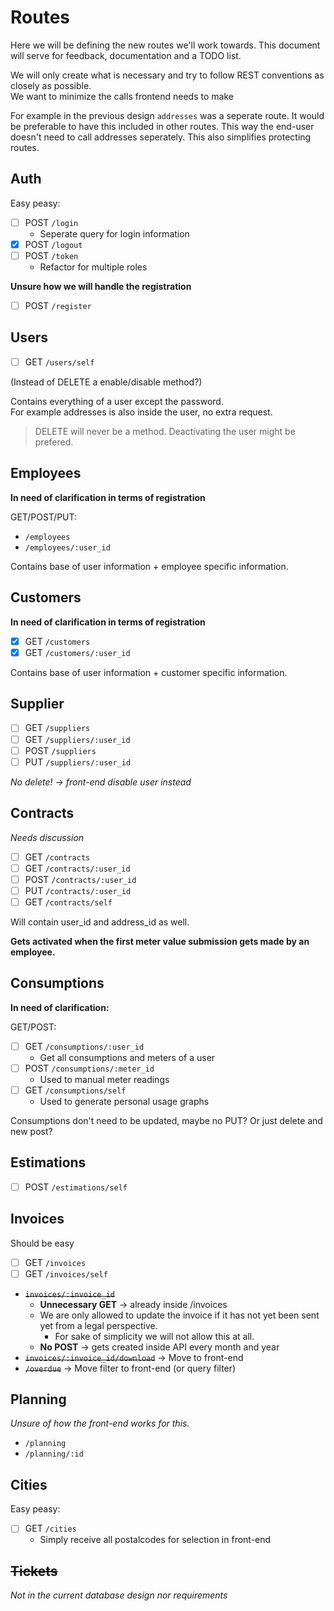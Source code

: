 # Routes

Here we will be defining the new routes we'll work towards.
This document will serve for feedback, documentation and a TODO list.

We will only create what is necessary and try to follow REST conventions as closely as possible.  
We want to minimize the calls frontend needs to make

For example in the previous design `addresses` was a seperate route. It would be preferable to have this included in other routes.
This way the end-user doesn't need to call addresses seperately. This also simplifies protecting routes.

## Auth

Easy peasy:
- [ ] POST `/login`
  - Seperate query for login information
- [X] POST `/logout`
- [ ] POST `/token`
  - Refactor for multiple roles

**Unsure how we will handle the registration**
- [ ] POST `/register`

## Users

- [ ] GET `/users/self`

(Instead of DELETE a enable/disable method?)

Contains everything of a user except the password.  
For example addresses is also inside the user, no extra request.

> DELETE will never be a method. Deactivating the user might be prefered.

## Employees

**In need of clarification in terms of registration**

GET/POST/PUT:  
- `/employees`
- `/employees/:user_id`

Contains base of user information + employee specific information.

## Customers

**In need of clarification in terms of registration**

- [X] GET `/customers`
- [X] GET `/customers/:user_id`

Contains base of user information + customer specific information.

## Supplier

- [ ] GET `/suppliers`
- [ ] GET `/suppliers/:user_id`
- [ ] POST `/suppliers`
- [ ] PUT `/suppliers/:user_id`

*No delete! -> front-end disable user instead*

## Contracts

*Needs discussion*

- [ ] GET `/contracts`
- [ ] GET `/contracts/:user_id`
- [ ] POST `/contracts/:user_id`
- [ ] PUT `/contracts/:user_id`
- [ ] GET `/contracts/self`

Will contain user_id and address_id as well.

**Gets activated when the first meter value submission gets made by an employee.**

## Consumptions

**In need of clarification:**

GET/POST:
- [ ] GET `/consumptions/:user_id`
  - Get all consumptions and meters of a user
- [ ] POST `/consumptions/:meter_id`
  - Used to manual meter readings
- [ ] GET `/consumptions/self`
  - Used to generate personal usage graphs

Consumptions don't need to be updated, maybe no PUT?
Or just delete and new post?

## Estimations

- [ ] POST `/estimations/self`

## Invoices

Should be easy
- [ ] GET `/invoices`
- [ ] GET `/invoices/self`

- ~~`invoices/:invoice_id`~~
  - **Unnecessary GET** -> already inside /invoices
  - We are only allowed to update the invoice if it has not yet been sent yet from a legal perspective.
    - For sake of simplicity we will not allow this at all.
  - **No POST** -> gets created inside API every month and year
- ~~`invoices/:invoice_id/download`~~ -> Move to front-end
- ~~`/overdue`~~ -> Move filter to front-end (or query filter)

## Planning

*Unsure of how the front-end works for this.*
- `/planning`
- `/planning/:id`

## Cities

Easy peasy:
- [ ] GET `/cities`
  - Simply receive all postalcodes for selection in front-end

## ~~Tickets~~

*Not in the current database design nor requirements*
